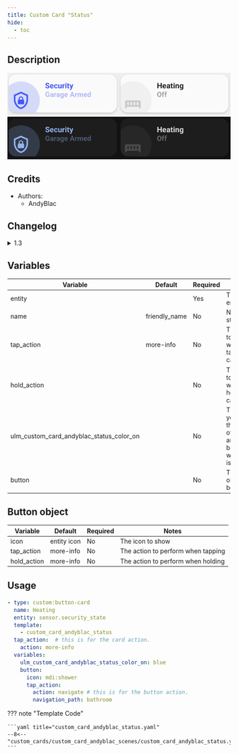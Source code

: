 ```yaml
---
title: Custom Card "Status"
hide:
  - toc
---
```

<!-- markdownlint-disable MD046 -->

## Description

![example-image-light](../../assets/img/custom_card_andyblac_status/custom_card_andyblac_status_light.png)
![example-image-dark](../../assets/img/custom_card_andyblac_status/custom_card_andyblac_status_dark.png)

## Credits

- Authors:
    - AndyBlac

## Changelog

<details>
<summary>1.3</summary>
Initial release
</details>

## Variables

| Variable | Default | Required         | Notes             |
|----------|---------|------------------|-------------------|
| entity   |         | Yes              | The status entity |
| name		 | friendly_name | No         | Name of the state sensor |
| tap_action | more-info | No	    | The action to perform when tapping in card area |
| hold_action |      | No	              | The action to perform when holding in card area |
| ulm_custom_card_andyblac_status_color_on |  | No | This lets you change the colour of the icon and background, when state is 'on' |
| button   |         | No               | The button object (see below) |

## Button object

| Variable    | Default         | Required  | Notes          | 
|-------------|-----------------|-----------|----------------|
| icon		    | entity icon     | No	      | The icon to show |
| tap_action  | more-info       | No        | The action to perform when tapping |
| hold_action | more-info       | No        | The action to perform when holding |

## Usage

```yaml
- type: custom:button-card
  name: Heating
  entity: sensor.security_state
  template:
    - custom_card_andyblac_status
  tap_action:  # this is for the card action.
    action: more-info
  variables:
    ulm_custom_card_andyblac_status_color_on: blue
    button:
      icon: mdi:shower
      tap_action:
        action: navigate # this is for the button action.
        navigation_path: bathroom
```

??? note "Template Code"

    ```yaml title="custom_card_andyblac_status.yaml"
    --8<-- "custom_cards/custom_card_andyblac_scenes/custom_card_andyblac_status.yaml"
    ```
